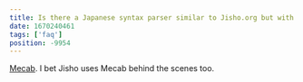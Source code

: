 ```yaml
---
title: Is there a Japanese syntax parser similar to Jisho.org but with no English?
date: 1670240461
tags: ['faq']
position: -9954
---
```


[Mecab](https://aur.archlinux.org/packages/mecab/).
I bet Jisho uses Mecab behind the scenes too.
